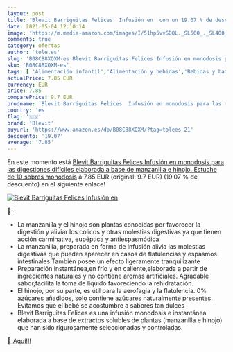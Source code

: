 ```yaml
---
layout: post
title: 'Blevit Barriguitas Felices  Infusión en  con un 19.07 % de descuento'
date: 2021-05-04 12:10:14
image: 'https://m.media-amazon.com/images/I/51hp5vvSDQL._SL500_._SL400_.jpg'
comments: true
category: ofertas
author: 'tole.es'
slug: 'B08C88XQXM-es Blevit Barriguitas Felices Infusión en monodosis para las...'
sku: 'B08C88XQXM-es'
tags: [ 'Alimentación infantil','Alimentación y bebidas','Bebidas y batidos para bebé','Tés para bebé','blevit', ]
actualPrice: 7.85 EUR
currency: EUR
price: 7.85
comparePrice: 9.7 EUR
prodname: 'Blevit Barriguitas Felices  Infusión en monodosis para las digestiones difíciles  elaborada a base de manzanilla e hinojo. Estuche de 10 sobres monodosis'
country: 'es'
flag: '🇪🇸'
brand: 'Blevit'
buyurl: 'https://www.amazon.es/dp/B08C88XQXM/?tag=tolees-21'
descuento: '19.07'
average: '7.85'
---
```


En este momento está [Blevit Barriguitas Felices  Infusión en monodosis para las digestiones difíciles  elaborada a base de manzanilla e hinojo. Estuche de 10 sobres monodosis](https://www.amazon.es/dp/B08C88XQXM/?tag=tolees-21) a 7.85 EUR (original: 9.7 EUR) (19.07 %  de descuento) en el siguiente enlace!

[![Blevit Barriguitas Felices  Infusión en ](https://m.media-amazon.com/images/I/51hp5vvSDQL._SL500_._SL400_.jpg)](https://www.amazon.es/dp/B08C88XQXM/?tag=tolees-21)

🔎:

- La manzanilla y el hinojo son plantas conocidas por favorecer la digestión y aliviar los cólicos y otras molestias digestivas ya que tienen acción carminativa, eupéptica y antiespasmódica
- La manzanilla, preparada en forma de infusión alivia las molestias digestivas que pueden aparecer en casos de flatulencias y espasmos intestinales.También posee un efecto ligeramente tranquilizante
- Preparación instantánea,en frío y en caliente,elaborada a partir de ingredientes naturales y no contiene aromas artificiales. Agradable sabor,facilita la toma de líquido favoreciendo la rehidratación.
- El hinojo, por su parte, es útil para la aerofagia y la flatulencia. 0% azúcares añadidos, solo contiene azúcares naturalmente presentes. Evitamos que el bebé se acostumbre a sabores tan dulces
- Blevit Barriguitas Felices es una infusión monodosis e instantánea elaborada a base de extractos solubles de plantas (manzanilla e hinojo) que han sido rigurosamente seleccionadas y controladas.

[🛒 Aquí!!!](https://www.amazon.es/dp/B08C88XQXM/?tag=tolees-21)
